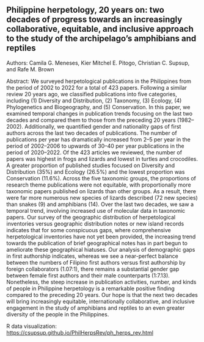 ## Philippine herpetology, 20 years on: two decades of progress towards an increasingly collaborative, equitable, and inclusive approach to the study of the archipelago’s amphibians and reptiles

Authors: Camila G. Meneses, Kier Mitchel E. Pitogo, Christian C. Supsup, and Rafe M. Brown 

Abstract: We surveyed herpetological publications in the Philippines from the period of 2002 to 2022 for a total of 423 papers. Following a similar review 20 years ago, we classified publications into five categories, including (1) Diversity and Distribution, (2) Taxonomy, (3) Ecology, (4) Phylogenetics and Biogeography, and (5) Conservation. In this paper, we examined temporal changes in publication trends focusing on the last two decades and compared them to those from the preceding 20 years (1982–2002). Additionally, we quantified gender and nationality gaps of first authors across the last two decades of publications. The number of publications per year has dramatically increased from 2–5 per year in the period of 2002–2006 to upwards of 30–40 per year publications in the period of 2020–2022. Of the 423 articles we reviewed, the number of papers was highest in frogs and lizards and lowest in turtles and crocodiles. A greater proportion of published studies focused on Diversity and Distribution (35%) and Ecology (26.5%) and the lowest proportion was Conservation (11.6%). Across the five taxonomic groups, the proportions of research theme publications were not equitable, with proportionally more taxonomic papers published on lizards than other groups. As a result, there were far more numerous new species of lizards described (72 new species) than snakes (9) and amphibians (14). Over the last two decades, we saw a temporal trend, involving increased use of molecular data in taxonomic papers. Our survey of the geographic distribution of herpetological inventories versus geographic distribution notes or new island records indicates that for some conspicuous gaps, where comprehensive herpetological inventories have not yet been provided, the increasing trend towards the publication of brief geographical notes has in part begun to ameliorate these geographical hiatuses. Our analysis of demographic gaps in first authorship indicates, whereas we see a near-perfect balance between the numbers of Filipino first authors versus first authorship by foreign collaborators (1.07:1), there remains a substantial gender gap between female first authors and their male counterparts (1:7.13). Nonetheless, the steep increase in publication activities, number, and kinds of people in Philippine herpetology is a remarkable positive finding compared to the preceding 20 years. Our hope is that the next two decades will bring increasingly equitable, internationally collaborative, and inclusive engagement in the study of amphibians and reptiles to an even greater diversity of the people in the Philippines. 

R data visualization: https://csupsup.github.io/PhilHerpsRev/ph_herps_rev.html
